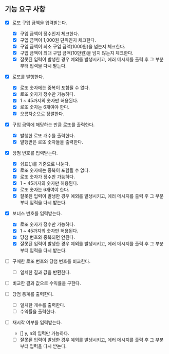 ## 기능 요구 사항

- [x] 로또 구입 금액을 입력받는다.

  - [x] 구입 금액이 정수인지 체크한다.
  - [x] 구입 금액이 1,000원 단위인지 체크한다.
  - [x] 구입 금액이 최소 구입 금액(1000원)을 넘는지 체크한다.
  - [x] 구입 금액이 최대 구입 금액(10만원)을 넘지 않는지 체크한다.
  - [x] 잘못된 입력이 발생한 경우 예외를 발생시키고, 에러 메시지를 출력 후 그 부분부터 입력을 다시 받는다.

- [x] 로또를 발행한다.

  - [x] 로또 숫자에는 중복이 포함될 수 없다.
  - [x] 로또 숫자가 정수만 가능하다.
  - [x] 1 ~ 45까지의 숫자만 허용된다.
  - [x] 로또 숫자는 6개여야 한다.
  - [x] 오름차순으로 정렬한다.

- [x] 구입 금액에 해당하는 만큼 로또를 출력한다.

  - [x] 발행한 로또 개수를 출력한다.
  - [x] 발행받은 로또 숫자들을 출력한다.

- [x] 당첨 번호를 입력받는다.

  - [x] 쉼표(,)를 기준으로 나눈다.
  - [x] 로또 숫자에는 중복이 포함될 수 없다.
  - [x] 로또 숫자가 정수만 가능하다.
  - [x] 1 ~ 45까지의 숫자만 허용된다.
  - [x] 로또 숫자는 6개여야 한다.
  - [x] 잘못된 입력이 발생한 경우 예외를 발생시키고, 에러 메시지를 출력 후 그 부분부터 입력을 다시 받는다.

- [x] 보너스 번호를 입력받는다.

  - [x] 로또 숫자가 정수만 가능하다.
  - [x] 1 ~ 45까지의 숫자만 허용된다.
  - [x] 당첨 번호와 중복되면 안된다.
  - [x] 잘못된 입력이 발생한 경우 예외를 발생시키고, 에러 메시지를 출력 후 그 부분부터 입력을 다시 받는다.

- [ ] 구매한 로또 번호와 당첨 번호를 비교한다.

  - [ ] 일치한 결과 값을 반환한다.

- [ ] 비교한 결과 값으로 수익률을 구한다.

- [ ] 당첨 통계를 출력한다.

  - [ ] 일치한 개수를 출력한다.
  - [ ] 수익률을 출력한다.

- [ ] 재시작 여부를 입력받는다.
  - [] y, n의 입력만 가능하다.
  - [ ] 잘못된 입력이 발생한 경우 예외를 발생시키고, 에러 메시지를 출력 후 그 부분부터 입력을 다시 받는다.
